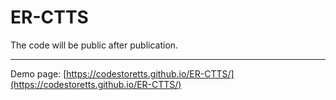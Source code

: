 # ER-CTTS


The code will be public after publication.


<hr/>

Demo page: [https://codestoretts.github.io/ER-CTTS/](https://codestoretts.github.io/ER-CTTS/)
